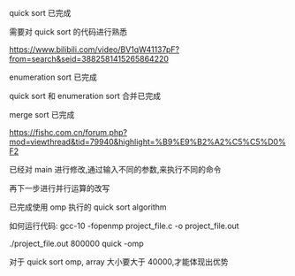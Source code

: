 quick sort 已完成

需要对 quick sort 的代码进行熟悉

https://www.bilibili.com/video/BV1qW41137pF?from=search&seid=3882581415265864220

enumeration sort 已完成

quick sort 和 enumeration sort 合并已完成

merge sort 已完成

https://fishc.com.cn/forum.php?mod=viewthread&tid=79940&highlight=%B9%E9%B2%A2%C5%C5%D0%F2

已经对 main 进行修改,通过输入不同的参数,来执行不同的命令

再下一步进行并行运算的改写

已完成使用 omp 执行的 quick sort algorithm

如何运行代码:
gcc-10 -fopenmp project_file.c -o project_file.out

./project_file.out 800000 quick -omp

对于 quick sort omp, array 大小要大于 40000,才能体现出优势
